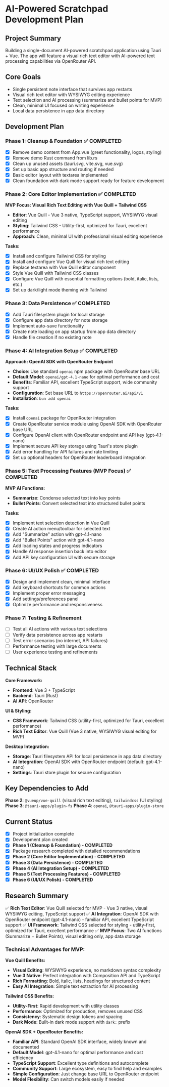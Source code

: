 # AI-Powered Scratchpad Development Plan

## Project Summary
Building a single-document AI-powered scratchpad application using Tauri + Vue. The app will feature a visual rich text editor with AI-powered text processing capabilities via OpenRouter API.

## Core Goals
- Single persistent note interface that survives app restarts
- Visual rich text editor with WYSIWYG editing experience
- Text selection and AI processing (summarize and bullet points for MVP)
- Clean, minimal UI focused on writing experience
- Local data persistence in app data directory

## Development Plan

### Phase 1: Cleanup & Foundation ✅ COMPLETED
- [x] Remove demo content from App.vue (greet functionality, logos, styling)
- [x] Remove demo Rust command from lib.rs
- [x] Clean up unused assets (tauri.svg, vite.svg, vue.svg)
- [x] Set up basic app structure and routing if needed
- [x] Basic editor layout with textarea implemented
- [x] Clean foundation with dark mode support ready for feature development

### Phase 2: Core Editor Implementation ✅ COMPLETED
**MVP Focus: Visual Rich Text Editing with Vue Quill + Tailwind CSS**
- **Editor**: Vue Quill - Vue 3 native, TypeScript support, WYSIWYG visual editing
- **Styling**: Tailwind CSS - Utility-first, optimized for Tauri, excellent performance
- **Approach**: Clean, minimal UI with professional visual editing experience

**Tasks:**
- [x] Install and configure Tailwind CSS for styling
- [x] Install and configure Vue Quill for visual rich text editing
- [x] Replace textarea with Vue Quill editor component
- [x] Style Vue Quill with Tailwind CSS classes
- [x] Configure Vue Quill with essential formatting options (bold, italic, lists, etc.)
- [x] Set up dark/light mode theming with Tailwind

### Phase 3: Data Persistence ✅ COMPLETED
- [x] Add Tauri filesystem plugin for local storage
- [x] Configure app data directory for note storage
- [x] Implement auto-save functionality
- [x] Create note loading on app startup from app data directory
- [x] Handle file creation if no existing note

### Phase 4: AI Integration Setup ✅ COMPLETED
**Approach: OpenAI SDK with OpenRouter Endpoint**
- **Choice**: Use standard `openai` npm package with OpenRouter base URL
- **Default Model**: `openai/gpt-4.1-nano` for optimal performance and cost
- **Benefits**: Familiar API, excellent TypeScript support, wide community support
- **Configuration**: Set base URL to `https://openrouter.ai/api/v1`
- **Installation**: `bun add openai`

**Tasks:**
- [x] Install `openai` package for OpenRouter integration
- [x] Create OpenRouter service module using OpenAI SDK with OpenRouter base URL
- [x] Configure OpenAI client with OpenRouter endpoint and API key (gpt-4.1-nano)
- [x] Implement secure API key storage using Tauri's store plugin
- [x] Add error handling for API failures and rate limiting
- [x] Set up optional headers for OpenRouter leaderboard integration

### Phase 5: Text Processing Features (MVP Focus) ✅ COMPLETED
**MVP AI Functions:**
- **Summarize**: Condense selected text into key points
- **Bullet Points**: Convert selected text into structured bullet points

**Tasks:**
- [x] Implement text selection detection in Vue Quill
- [x] Create AI action menu/toolbar for selected text
- [x] Add "Summarize" action with gpt-4.1-nano
- [x] Add "Bullet Points" action with gpt-4.1-nano
- [x] Add loading states and progress indicators
- [x] Handle AI response insertion back into editor
- [x] Add API key configuration UI with secure storage

### Phase 6: UI/UX Polish ✅ COMPLETED
- [x] Design and implement clean, minimal interface
- [x] Add keyboard shortcuts for common actions
- [x] Implement proper error messaging
- [x] Add settings/preferences panel
- [x] Optimize performance and responsiveness

### Phase 7: Testing & Refinement
- [ ] Test all AI actions with various text selections
- [ ] Verify data persistence across app restarts
- [ ] Test error scenarios (no internet, API failures)
- [ ] Performance testing with large documents
- [ ] User experience testing and refinements

## Technical Stack
**Core Framework:**
- **Frontend**: Vue 3 + TypeScript
- **Backend**: Tauri (Rust)
- **AI API**: OpenRouter

**UI & Styling:**
- **CSS Framework**: Tailwind CSS (utility-first, optimized for Tauri, excellent performance)
- **Rich Text Editor**: Vue Quill (Vue 3 native, WYSIWYG visual editing for MVP)

**Desktop Integration:**
- **Storage**: Tauri filesystem API for local persistence in app data directory
- **AI Integration**: OpenAI SDK with OpenRouter endpoint (default: gpt-4.1-nano)
- **Settings**: Tauri store plugin for secure configuration

## Key Dependencies to Add
**Phase 2**: `@vueup/vue-quill` (visual rich text editing), `tailwindcss` (UI styling)
**Phase 3**: `@tauri-apps/plugin-fs`
**Phase 4**: `openai`, `@tauri-apps/plugin-store`

## Current Status
- [x] Project initialization complete
- [x] Development plan created
- [x] **Phase 1 (Cleanup & Foundation) - COMPLETED**
- [x] Package research completed with detailed recommendations
- [x] **Phase 2 (Core Editor Implementation) - COMPLETED**
- [x] **Phase 3 (Data Persistence) - COMPLETED**
- [x] **Phase 4 (AI Integration Setup) - COMPLETED**
- [x] **Phase 5 (Text Processing Features) - COMPLETED**
- [x] **Phase 6 (UI/UX Polish) - COMPLETED**

## Research Summary
✅ **Rich Text Editor**: Vue Quill selected for MVP - Vue 3 native, visual WYSIWYG editing, TypeScript support
✅ **AI Integration**: OpenAI SDK with OpenRouter endpoint (gpt-4.1-nano) - familiar API, excellent TypeScript support
✅ **UI Framework**: Tailwind CSS selected for styling - utility-first, optimized for Tauri, excellent performance
✅ **MVP Focus**: Two AI functions (Summarize + Bullet Points), visual editing only, app data storage

### Technical Advantages for MVP:
**Vue Quill Benefits:**
- **Visual Editing**: WYSIWYG experience, no markdown syntax complexity
- **Vue 3 Native**: Perfect integration with Composition API and TypeScript
- **Rich Formatting**: Bold, italic, lists, headings for structured content
- **Easy AI Integration**: Simple text extraction for AI processing

**Tailwind CSS Benefits:**
- **Utility-First**: Rapid development with utility classes
- **Performance**: Optimized for production, removes unused CSS
- **Consistency**: Systematic design tokens and spacing
- **Dark Mode**: Built-in dark mode support with `dark:` prefix

**OpenAI SDK + OpenRouter Benefits:**
- **Familiar API**: Standard OpenAI SDK interface, widely known and documented
- **Default Model**: gpt-4.1-nano for optimal performance and cost efficiency
- **TypeScript Support**: Excellent type definitions and autocomplete
- **Community Support**: Large ecosystem, easy to find help and examples
- **Simple Configuration**: Just change base URL to OpenRouter endpoint
- **Model Flexibility**: Can switch models easily if needed